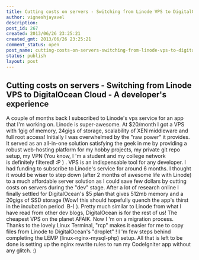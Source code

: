 ```yaml
---
title: Cutting costs on servers - Switching from Linode VPS to DigitalOcean Cloud - A developer's experience
author: vigneshjayavel
description: 
post_id: 267
created: 2013/06/26 23:25:21
created_gmt: 2013/06/26 23:25:21
comment_status: open
post_name: cutting-costs-on-servers-switching-from-linode-vps-to-digitalocean-cloud-a-developers-experience
status: publish
layout: post
---
```


## Cutting costs on servers - Switching from Linode VPS to DigitalOcean Cloud - A developer's experience

A couple of months back I subscribed to Linode's vps service for an app that I'm working on. Linode is super-awesome. At $20/month I got a VPS with 1gig of memory, 24gigs of storage, scalability of XEN middleware and full root access! Initially I was overwhelmed by the "raw power" it provides. It served as an all-in-one solution satisfying the geek in me by providing a robust web-hosting platform for my hobby projects, my private git repo setup, my VPN (You know, I 'm a student and my college network is definitely filtered! :P ) . VPS is an indispensable tool for any developer. I had funding to subscribe to Linode's service for around 6 months. I thought it would be wiser to step down (after 2 months of awesome life with Linode) to a much affordable server solution as I could save few dollars by cutting costs on servers during the "dev" stage. After a lot of research online I finally settled for DigitalOcean's $5 plan that gives 512mb memory and a 20gigs of SSD storage (Wow! this should hopefully quench the app's thirst in the incubation period  B-) ). Pretty much similar to Linode from what I have read from other dev blogs, DigitalOcean is for the rest of us! The cheapest VPS on the planet AFAIK. Now I 'm on a migration process. Thanks to the lovely Linux Terminal, "rcp" makes it easier for me to copy files from Linode to DigitalOcean's "droplet" ! I 'm few steps behind completing the LEMP (linux-nginx-mysql-php) setup. All that is left to be done is setting up the nginx rewrite rules to run my CodeIgniter app without any glitch. :)